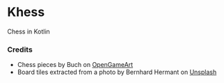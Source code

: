# Khess
Chess in Kotlin


### Credits
* Chess pieces by Buch on [OpenGameArt](https://opengameart.org/content/chess-pieces-set)
* Board tiles extracted from a photo by Bernhard Hermant on [Unsplash](https://unsplash.com/photos/X-Bu9X6gok0)